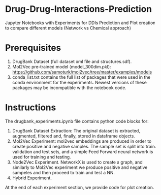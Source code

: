 # Drug-Drug-Interactions-Prediction
Jupyter Notebooks with Experiments for DDIs Prediction and Plot creation to compare different models (Network vs Chemical approach)

# Prerequisites

1. DrugBank Dataset (full dataset xml file and structures.sdf).
2. Mol2Vec pre-trained model (model_300dim.pkl): https://github.com/samoturk/mol2vec/tree/master/examples/models
3. conda_list.txt contains the full list of packages that were used in the conda environment for the experiments. Newest versions of these packages may be incompatible with the notebook code.

# Instructions

The drugbank_experiments.ipynb file contains python code blocks for:
1. DrugBank Dataset Extraction: The original dataset is extracted, augmented, filtered and, finally, stored in dataframe objects.
2. Mol2Vec Experiment: mol2vec embeddings are produced in order to create positive and negative samples. The sample set is split into train. validation and test sets, and a simple Feed Forward neural network is used for training and testing.
3. Node2Vec Experiment. NetworkX is used to create a graph, and similarly to Mol2Vec experiment we produce positive and negative sampeles and then proceed to train and test a NN.
4. Hybrid Experiment.

At the end of each experiment section, we provide code for plot creation.
